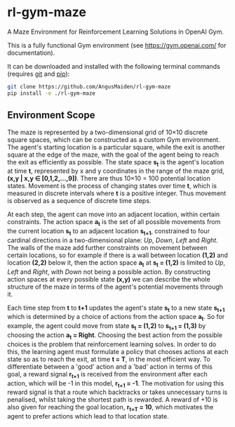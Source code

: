 # rl-gym-maze
A Maze Environment for Reinforcement Learning Solutions in OpenAI Gym.  

This is a fully functional Gym environment (see https://gym.openai.com/ for documentation).

It can be downloaded and installed with the following terminal commands (requires [git](https://git-scm.com/) and [pip](https://pypi.org/project/pip/)):
```bash
git clone https://github.com/AngusMaiden/rl-gym-maze
pip install -e ./rl-gym-maze
```

## Environment Scope

The maze is represented by a two-dimensional grid of 10×10 discrete square spaces, which can be constructed as a custom Gym environment. The agent's starting location is a particular square, while the exit is another square at the edge of the maze, with the goal of the agent being to reach the exit as efficiently as possible. The state space **s<sub>t</sub>** is the agent's location at time **t**, represented by x and y coordinates in the range of the maze grid, **(x,y | x,y ∈ [0,1,2,…,9])**. There are thus 10×10 = 100 potential location states. Movement is the process of changing states over time **t**, which is measured in discrete intervals where **t** is a positive integer. Thus movement is observed as a sequence of discrete time steps.

At each step, the agent can move into an adjacent location, within certain constraints. The action space **a<sub>t</sub>** is the set of all possible movements from the current location **s<sub>t</sub>** to an adjacent location **s<sub>t+1</sub>**, constrained to four cardinal directions in a two-dimensional plane: *Up*, *Down*, *Left* and *Right*. The walls of the maze add further constraints on movement between certain locations, so for example if there is a wall between location **(1,2)** and location **(2,2)** below it, then the action space **a<sub>t</sub>** at **s<sub>t</sub> = (1,2)** is limited to *Up*, *Left* and *Right*, with *Down* not being a possible action. By constructing action spaces at every possible state **(x,y)** we can describe the whole structure of the maze in terms of the agent's potential movements through it.

Each time step from **t** to **t+1** updates the agent's state **s<sub>t</sub>** to a new state **s<sub>t+1</sub>** which is determined by a choice of actions from the action space **a<sub>t</sub>**. So for example, the agent could move from state **s<sub>t</sub> = (1,2)** to **s<sub>t+1</sub> = (1,3)** by choosing the action **a<sub>t</sub> = Right**. Choosing the best action from the possible choices is the problem that reinforcement learning solves. In order to do this, the learning agent must formulate a policy that chooses actions at each state so as to reach the exit, at time **t = T**,  in the most efficient way. To differentiate between a 'good' action and a 'bad' action in terms of this goal, a reward signal **r<sub>t+1</sub>** is received from the environment after each action, which will be -1 in this model, **r<sub>t+1</sub> = -1**.  The motivation for using this reward signal is that a route which backtracks or takes unnecessary turns is penalised, whilst taking the shortest path is rewarded. A reward of +10 is also given for reaching the goal location, **r<sub>t=T</sub> = 10**, which motivates the agent to prefer actions which lead to that location state.

